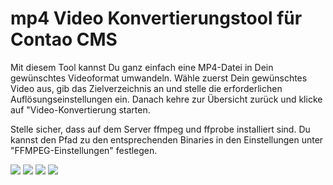 # mp4 Video Konvertierungstool für Contao CMS

Mit diesem Tool kannst Du ganz einfach eine MP4-Datei in Dein gewünschtes Videoformat umwandeln. Wähle zuerst Dein gewünschtes Video aus, gib das Zielverzeichnis an und stelle die erforderlichen Auflösungseinstellungen ein. Danach kehre zur Übersicht zurück und klicke auf "Video-Konvertierung starten.

Stelle sicher, dass auf dem Server ffmpeg und ffprobe installiert sind. Du kannst den Pfad zu den entsprechenden Binaries in den Einstellungen unter "FFMPEG-Einstellungen" festlegen.

![](https://alexandernaumov.de/files/alexandernaumov/screenshots/video-converter/screenshot-1.png "")
![](https://alexandernaumov.de/files/alexandernaumov/screenshots/video-converter/screenshot-2.png "")
![](https://alexandernaumov.de/files/alexandernaumov/screenshots/video-converter/screenshot-3.png "")
![](https://alexandernaumov.de/files/alexandernaumov/screenshots/video-converter/screenshot-4.png "")